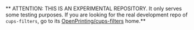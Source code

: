 
** ATTENTION: THIS IS AN EXPERIMENTAL REPOSITORY. It only serves some testing purposes. If you are looking for 
the real development repo of `cups-filters`, go to its [OpenPrinting/cups-filters](https://github.com/OpenPrinting/cups-filters) home.**
